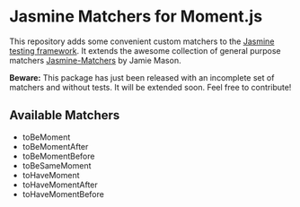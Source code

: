 # Jasmine Matchers for Moment.js

This repository adds some convenient custom matchers to the [Jasmine testing framework](http://jasmine.github.io/).
It extends the awesome collection of general purpose matchers [Jasmine-Matchers](http://github.com/JamieMason/Jasmine-Matchers) by Jamie Mason.

**Beware:** This package has just been released with an incomplete set of matchers and without tests.
It will be extended soon.
Feel free to contribute!

## Available Matchers

 - toBeMoment
 - toBeMomentAfter
 - toBeMomentBefore
 - toBeSameMoment
 - toHaveMoment
 - toHaveMomentAfter
 - toHaveMomentBefore


